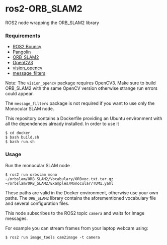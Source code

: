 # ros2-ORB_SLAM2
ROS2 node wrapping the ORB_SLAM2 library


### Requirements

 - [ROS2 Bouncy](https://github.com/ros2/ros2/wiki/Installation)
 - [Pangolin](https://github.com/stevenlovegrove/Pangolin)
 - [ORB_SLAM2](https://github.com/raulmur/ORB_SLAM2)
 - [OpenCV3](https://docs.opencv.org/3.0-beta/doc/tutorials/introduction/linux_install/linux_install.html)
 - [vision_opencv](https://github.com/ros-perception/vision_opencv/tree/ros2)
 - [message_filters](https://github.com/ros2/message_filters)

Note: The `vision_opencv` package requires OpenCV3. Make sure to build ORB_SLAM2 with the same OpenCV version otherwise strange run errors could appear.

The `message_filters` package is not required if you want to use only the Monocular SLAM node. 


This repository contains a Dockerfile providing an Ubuntu environment with all the dependences already installed.
In order to use it

    $ cd docker
    $ bash build.sh
    $ bash run.sh

### Usage

Run the monocular SLAM node

    $ ros2 run orbslam mono ~/orbslam/ORB_SLAM2/Vocabulary/ORBvoc.txt.tar.gz ~/orbslam/ORB_SLAM2/Examples/Monocular/TUM1.yaml

These paths are valid in the Docker environment, otherwise use your own paths.
The `ORB_SLAM2` library contains the aforementioned vocabulary file and several configuration files.

This node subscribes to the ROS2 topic `camera` and waits for Image messages.

For example you can stream frames from your laptop webcam using:

    $ ros2 run image_tools cam2image -t camera



